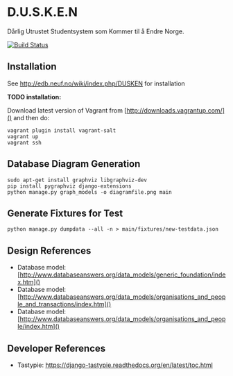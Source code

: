 D.U.S.K.E.N
===========
Dårlig Utrustet Studentsystem som Kommer til å Endre Norge.


[![Build Status](https://api.travis-ci.org/neuf/dusken.png)](https://travis-ci.org/neuf/dusken)


Installation
------------
See http://edb.neuf.no/wiki/index.php/DUSKEN for installation

**TODO installation:**

Download latest version of Vagrant from [http://downloads.vagrantup.com/]() and then do:

    vagrant plugin install vagrant-salt
    vagrant up
    vagrant ssh


Database Diagram Generation
---------------------------
    sudo apt-get install graphviz libgraphviz-dev 
    pip install pygraphviz django-extensions
    python manage.py graph_models -o diagramfile.png main


Generate Fixtures for Test
--------------------------
`python manage.py dumpdata --all -n > main/fixtures/new-testdata.json`


Design References
-----------------

* Database model: [http://www.databaseanswers.org/data_models/generic_foundation/index.htm]()
* Database model: [http://www.databaseanswers.org/data_models/organisations_and_people_and_transactions/index.htm]()
* Database model: [http://www.databaseanswers.org/data_models/organisations_and_people/index.htm]()

Developer References
--------------------
* Tastypie: https://django-tastypie.readthedocs.org/en/latest/toc.html 


